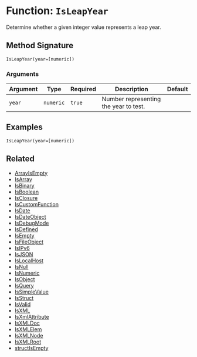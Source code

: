 [comment]: # (Note: This documentation is generated dynamically in the build process.  To modify the contents, change the javadoc on the _invoke method of the BIF class)

# Function: `IsLeapYear`

Determine whether a given integer value represents a leap year.

## Method Signature
```
IsLeapYear(year=[numeric])
```
### Arguments

| Argument | Type | Required | Description | Default |
|----------|------|----------|-------------|---------|
| `year` | `numeric` | `true` | Number representing the year to test. |  |

## Examples

```
IsLeapYear(year=[numeric])
```

## Related
  * [ArrayIsEmpty](boxlang-language/reference/built-in-functions/ArrayIsEmpty.md)
  * [IsArray](boxlang-language/reference/built-in-functions/IsArray.md)
  * [IsBinary](boxlang-language/reference/built-in-functions/IsBinary.md)
  * [IsBoolean](boxlang-language/reference/built-in-functions/IsBoolean.md)
  * [IsClosure](boxlang-language/reference/built-in-functions/IsClosure.md)
  * [IsCustomFunction](boxlang-language/reference/built-in-functions/IsCustomFunction.md)
  * [IsDate](boxlang-language/reference/built-in-functions/IsDate.md)
  * [IsDateObject](boxlang-language/reference/built-in-functions/IsDateObject.md)
  * [IsDebugMode](boxlang-language/reference/built-in-functions/IsDebugMode.md)
  * [IsDefined](boxlang-language/reference/built-in-functions/IsDefined.md)
  * [IsEmpty](boxlang-language/reference/built-in-functions/IsEmpty.md)
  * [IsFileObject](boxlang-language/reference/built-in-functions/IsFileObject.md)
  * [IsIPv6](boxlang-language/reference/built-in-functions/IsIPv6.md)
  * [IsJSON](boxlang-language/reference/built-in-functions/IsJSON.md)
  * [IsLocalHost](boxlang-language/reference/built-in-functions/IsLocalHost.md)
  * [IsNull](boxlang-language/reference/built-in-functions/IsNull.md)
  * [IsNumeric](boxlang-language/reference/built-in-functions/IsNumeric.md)
  * [IsObject](boxlang-language/reference/built-in-functions/IsObject.md)
  * [IsQuery](boxlang-language/reference/built-in-functions/IsQuery.md)
  * [IsSimpleValue](boxlang-language/reference/built-in-functions/IsSimpleValue.md)
  * [IsStruct](boxlang-language/reference/built-in-functions/IsStruct.md)
  * [IsValid](boxlang-language/reference/built-in-functions/IsValid.md)
  * [IsXML](boxlang-language/reference/built-in-functions/IsXML.md)
  * [IsXmlAttribute](boxlang-language/reference/built-in-functions/IsXmlAttribute.md)
  * [IsXMLDoc](boxlang-language/reference/built-in-functions/IsXMLDoc.md)
  * [IsXMLElem](boxlang-language/reference/built-in-functions/IsXMLElem.md)
  * [IsXMLNode](boxlang-language/reference/built-in-functions/IsXMLNode.md)
  * [IsXMLRoot](boxlang-language/reference/built-in-functions/IsXMLRoot.md)
  * [structIsEmpty](boxlang-language/reference/built-in-functions/structIsEmpty.md)
